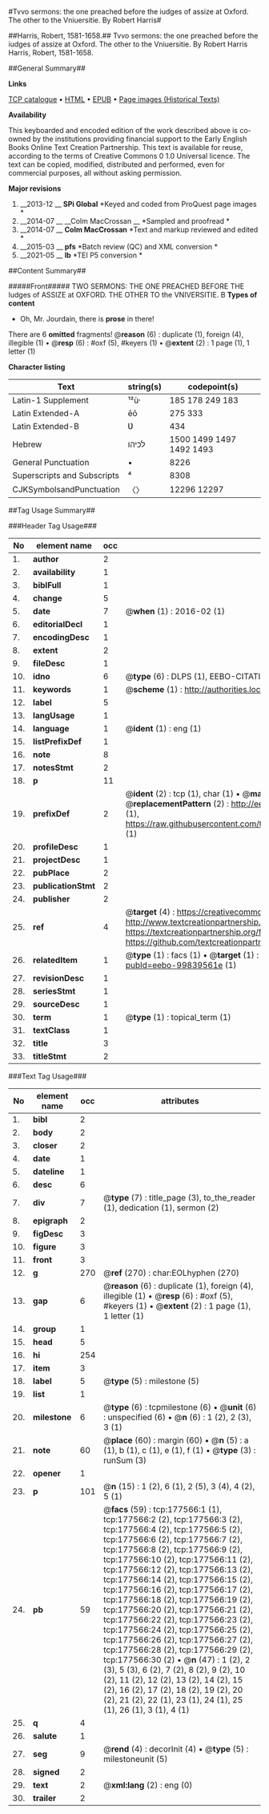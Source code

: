 #Tvvo sermons: the one preached before the iudges of assize at Oxford. The other to the Vniuersitie. By Robert Harris#

##Harris, Robert, 1581-1658.##
Tvvo sermons: the one preached before the iudges of assize at Oxford. The other to the Vniuersitie. By Robert Harris
Harris, Robert, 1581-1658.

##General Summary##

**Links**

[TCP catalogue](http://www.ota.ox.ac.uk/tcp/)  • 
[HTML](http://tei.it.ox.ac.uk/tcp/Texts-HTML/free/B13/B13906.html)  • 
[EPUB](http://tei.it.ox.ac.uk/tcp/Texts-EPUB/free/B13/B13906.epub) • 
[Page images (Historical Texts)](https://historicaltexts.jisc.ac.uk/eebo-99839561e)

**Availability**

This keyboarded and encoded edition of the work described above is co-owned by the
    institutions providing financial support to the Early English Books Online Text Creation
    Partnership. This text is available for reuse, according to the terms of  Creative Commons 0 1.0 Universal
    licence. The text can be copied, modified, distributed and performed, even for commercial
    purposes, all without asking permission.

**Major revisions**

1. __2013-12 __ __SPi Global__ *Keyed and coded from ProQuest page images *
1. __2014-07 __ __Colm MacCrossan __ *Sampled and proofread *
1. __2014-07 __ __Colm MacCrossan__ *Text and markup reviewed and edited *
1. __2015-03 __ __pfs__ *Batch review (QC) and XML conversion *
1. __2021-05 __ __lb__ *TEI P5 conversion *

##Content Summary##

#####Front#####
TWO SERMONS: THE ONE PREACHED BEFORE THE Iudges of ASSIZE at OXFORD. THE OTHER TO the VNIVERSITIE. B
**Types of content**

  * Oh, Mr. Jourdain, there is **prose** in there!

There are 6 **omitted** fragments! 
 @__reason__ (6) : duplicate (1), foreign (4), illegible (1)  •  @__resp__ (6) : #oxf (5), #keyers (1)  •  @__extent__ (2) : 1 page (1), 1 letter (1)

**Character listing**


|Text|string(s)|codepoint(s)|
|---|---|---|
|Latin-1 Supplement|¹²ù·|185 178 249 183|
|Latin Extended-A|ēō|275 333|
|Latin Extended-B|Ʋ|434|
|Hebrew|לכיהו|1500 1499 1497 1492 1493|
|General Punctuation|•|8226|
|Superscripts             and Subscripts|⁴|8308|
|CJKSymbolsandPunctuation|〈〉|12296 12297|

##Tag Usage Summary##

###Header Tag Usage###

|No|element name|occ|attributes|
|---|---|---|---|
|1.|__author__|2||
|2.|__availability__|1||
|3.|__biblFull__|1||
|4.|__change__|5||
|5.|__date__|7| @__when__ (1) : 2016-02 (1)|
|6.|__editorialDecl__|1||
|7.|__encodingDesc__|1||
|8.|__extent__|2||
|9.|__fileDesc__|1||
|10.|__idno__|6| @__type__ (6) : DLPS (1), EEBO-CITATION (1), VID (1), EEBO-PROQUEST (1), STC (2)|
|11.|__keywords__|1| @__scheme__ (1) : http://authorities.loc.gov/ (1)|
|12.|__label__|5||
|13.|__langUsage__|1||
|14.|__language__|1| @__ident__ (1) : eng (1)|
|15.|__listPrefixDef__|1||
|16.|__note__|8||
|17.|__notesStmt__|2||
|18.|__p__|11||
|19.|__prefixDef__|2| @__ident__ (2) : tcp (1), char (1)  •  @__matchPattern__ (2) : ([0-9\-]+):([0-9IVX]+) (1), (.+) (1)  •  @__replacementPattern__ (2) : http://eebo.chadwyck.com/downloadtiff?vid=$1&page=$2 (1), https://raw.githubusercontent.com/textcreationpartnership/Texts/master/tcpchars.xml#$1 (1)|
|20.|__profileDesc__|1||
|21.|__projectDesc__|1||
|22.|__pubPlace__|2||
|23.|__publicationStmt__|2||
|24.|__publisher__|2||
|25.|__ref__|4| @__target__ (4) : https://creativecommons.org/publicdomain/zero/1.0/ (1), http://www.textcreationpartnership.org/docs/. (1), https://textcreationpartnership.org/faq/#faq05 (1), https://github.com/textcreationpartnership (1)|
|26.|__relatedItem__|1| @__type__ (1) : facs (1)  •  @__target__ (1) : https://data.historicaltexts.jisc.ac.uk/view?pubId=eebo-99839561e (1)|
|27.|__revisionDesc__|1||
|28.|__seriesStmt__|1||
|29.|__sourceDesc__|1||
|30.|__term__|1| @__type__ (1) : topical_term (1)|
|31.|__textClass__|1||
|32.|__title__|3||
|33.|__titleStmt__|2||


###Text Tag Usage###

|No|element name|occ|attributes|
|---|---|---|---|
|1.|__bibl__|2||
|2.|__body__|2||
|3.|__closer__|2||
|4.|__date__|1||
|5.|__dateline__|1||
|6.|__desc__|6||
|7.|__div__|7| @__type__ (7) : title_page (3), to_the_reader (1), dedication (1), sermon (2)|
|8.|__epigraph__|2||
|9.|__figDesc__|3||
|10.|__figure__|3||
|11.|__front__|3||
|12.|__g__|270| @__ref__ (270) : char:EOLhyphen (270)|
|13.|__gap__|6| @__reason__ (6) : duplicate (1), foreign (4), illegible (1)  •  @__resp__ (6) : #oxf (5), #keyers (1)  •  @__extent__ (2) : 1 page (1), 1 letter (1)|
|14.|__group__|1||
|15.|__head__|5||
|16.|__hi__|254||
|17.|__item__|3||
|18.|__label__|5| @__type__ (5) : milestone (5)|
|19.|__list__|1||
|20.|__milestone__|6| @__type__ (6) : tcpmilestone (6)  •  @__unit__ (6) : unspecified (6)  •  @__n__ (6) : 1 (2), 2 (3), 3 (1)|
|21.|__note__|60| @__place__ (60) : margin (60)  •  @__n__ (5) : a (1), b (1), c (1), e (1), f (1)  •  @__type__ (3) : runSum (3)|
|22.|__opener__|1||
|23.|__p__|101| @__n__ (15) : 1 (2), 6 (1), 2 (5), 3 (4), 4 (2), 5 (1)|
|24.|__pb__|59| @__facs__ (59) : tcp:177566:1 (1), tcp:177566:2 (2), tcp:177566:3 (2), tcp:177566:4 (2), tcp:177566:5 (2), tcp:177566:6 (2), tcp:177566:7 (2), tcp:177566:8 (2), tcp:177566:9 (2), tcp:177566:10 (2), tcp:177566:11 (2), tcp:177566:12 (2), tcp:177566:13 (2), tcp:177566:14 (2), tcp:177566:15 (2), tcp:177566:16 (2), tcp:177566:17 (2), tcp:177566:18 (2), tcp:177566:19 (2), tcp:177566:20 (2), tcp:177566:21 (2), tcp:177566:22 (2), tcp:177566:23 (2), tcp:177566:24 (2), tcp:177566:25 (2), tcp:177566:26 (2), tcp:177566:27 (2), tcp:177566:28 (2), tcp:177566:29 (2), tcp:177566:30 (2)  •  @__n__ (47) : 1 (2), 2 (3), 5 (3), 6 (2), 7 (2), 8 (2), 9 (2), 10 (2), 11 (2), 12 (2), 13 (2), 14 (2), 15 (2), 16 (2), 17 (2), 18 (2), 19 (2), 20 (2), 21 (2), 22 (1), 23 (1), 24 (1), 25 (1), 26 (1), 3 (1), 4 (1)|
|25.|__q__|4||
|26.|__salute__|1||
|27.|__seg__|9| @__rend__ (4) : decorInit (4)  •  @__type__ (5) : milestoneunit (5)|
|28.|__signed__|2||
|29.|__text__|2| @__xml:lang__ (2) : eng (0)|
|30.|__trailer__|2||
